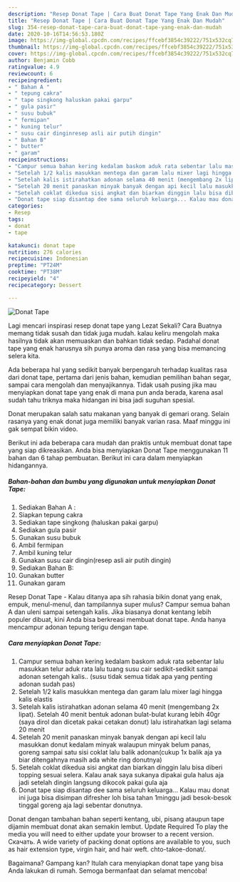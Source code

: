 ```yaml
---
description: "Resep Donat Tape | Cara Buat Donat Tape Yang Enak Dan Mudah"
title: "Resep Donat Tape | Cara Buat Donat Tape Yang Enak Dan Mudah"
slug: 354-resep-donat-tape-cara-buat-donat-tape-yang-enak-dan-mudah
date: 2020-10-16T14:56:53.180Z
image: https://img-global.cpcdn.com/recipes/ffcebf3854c39222/751x532cq70/donat-tape-foto-resep-utama.jpg
thumbnail: https://img-global.cpcdn.com/recipes/ffcebf3854c39222/751x532cq70/donat-tape-foto-resep-utama.jpg
cover: https://img-global.cpcdn.com/recipes/ffcebf3854c39222/751x532cq70/donat-tape-foto-resep-utama.jpg
author: Benjamin Cobb
ratingvalue: 4.9
reviewcount: 6
recipeingredient:
- " Bahan A "
- " tepung cakra"
- " tape singkong haluskan pakai garpu"
- " gula pasir"
- " susu bubuk"
- " fermipan"
- " kuning telur"
- " susu cair dinginresep asli air putih dingin"
- " Bahan B"
- " butter"
- " garam"
recipeinstructions:
- "Campur semua bahan kering kedalam baskom aduk rata sebentar lalu masukkan telur aduk rata lalu tuang susu cair sedikit-sedikit sampai adonan setengah kalis.. (susu tidak semua tidak apa yang penting adonan sudah pas)"
- "Setelah 1/2 kalis masukkan mentega dan garam lalu mixer lagi hingga kalis elastis"
- "Setelah kalis istirahatkan adonan selama 40 menit (mengembang 2x lipat). Setelah 40 menit bentuk adonan bulat-bulat kurang lebih 40gr (saya dirol dan dicetak pakai cetakan donut) lalu istirahatkan lagi selama 20 menit"
- "Setelah 20 menit panaskan minyak banyak dengan api kecil lalu masukkan donut kedalam minyak walaupun minyak belum panas, goreng sampai satu sisi coklat lalu balik adonan(cukup 1x balik aja ya biar ditengahnya masih ada white ring donutnya)"
- "Setelah coklat dikedua sisi angkat dan biarkan dinggin lalu bisa diberi topping sesuai selera. Kalau anak saya sukanya dipakai gula halus aja jadi setelah dingin langsung dikocok pakai gula aja"
- "Donat tape siap disantap dee sama seluruh keluarga... Kalau mau donat ini juga bisa disimpan difresher loh bisa tahan 1minggu jadi besok-besok tinggal goreng aja lagi sebentar donutnya."
categories:
- Resep
tags:
- donat
- tape

katakunci: donat tape 
nutrition: 276 calories
recipecuisine: Indonesian
preptime: "PT24M"
cooktime: "PT38M"
recipeyield: "4"
recipecategory: Dessert

---
```



![Donat Tape](https://img-global.cpcdn.com/recipes/ffcebf3854c39222/751x532cq70/donat-tape-foto-resep-utama.jpg)

Lagi mencari inspirasi resep donat tape yang Lezat Sekali? Cara Buatnya memang tidak susah dan tidak juga mudah. kalau keliru mengolah maka hasilnya tidak akan memuaskan dan bahkan tidak sedap. Padahal donat tape yang enak harusnya sih punya aroma dan rasa yang bisa memancing selera kita.

Ada beberapa hal yang sedikit banyak berpengaruh terhadap kualitas rasa dari donat tape, pertama dari jenis bahan, kemudian pemilihan bahan segar, sampai cara mengolah dan menyajikannya. Tidak usah pusing jika mau menyiapkan donat tape yang enak di mana pun anda berada, karena asal sudah tahu triknya maka hidangan ini bisa jadi suguhan spesial.

Donat merupakan salah satu makanan yang banyak di gemari orang. Selain rasanya yang enak donat juga memiliki banyak varian rasa. Maaf minggu ini gak sempat bikin video.


Berikut ini ada beberapa cara mudah dan praktis untuk membuat donat tape yang siap dikreasikan. Anda bisa menyiapkan Donat Tape menggunakan 11 bahan dan 6 tahap pembuatan. Berikut ini cara dalam menyiapkan hidangannya.

<!--inarticleads1-->

##### Bahan-bahan dan bumbu yang digunakan untuk menyiapkan Donat Tape:

1. Sediakan  Bahan A :
1. Siapkan  tepung cakra
1. Sediakan  tape singkong (haluskan pakai garpu)
1. Sediakan  gula pasir
1. Gunakan  susu bubuk
1. Ambil  fermipan
1. Ambil  kuning telur
1. Gunakan  susu cair dingin(resep asli air putih dingin)
1. Sediakan  Bahan B:
1. Gunakan  butter
1. Gunakan  garam


Resep Donat Tape - Kalau ditanya apa sih rahasia bikin donat yang enak, empuk, menul-menul, dan tampilannya super mulus? Campur semua bahan A dan uleni sampai setengah kalis. Jika biasanya donat kentang lebih populer dibuat, kini Anda bisa berkreasi membuat donat tape. Anda hanya mencampur adonan tepung terigu dengan tape. 

<!--inarticleads2-->

##### Cara menyiapkan Donat Tape:

1. Campur semua bahan kering kedalam baskom aduk rata sebentar lalu masukkan telur aduk rata lalu tuang susu cair sedikit-sedikit sampai adonan setengah kalis.. (susu tidak semua tidak apa yang penting adonan sudah pas)
1. Setelah 1/2 kalis masukkan mentega dan garam lalu mixer lagi hingga kalis elastis
1. Setelah kalis istirahatkan adonan selama 40 menit (mengembang 2x lipat). Setelah 40 menit bentuk adonan bulat-bulat kurang lebih 40gr (saya dirol dan dicetak pakai cetakan donut) lalu istirahatkan lagi selama 20 menit
1. Setelah 20 menit panaskan minyak banyak dengan api kecil lalu masukkan donut kedalam minyak walaupun minyak belum panas, goreng sampai satu sisi coklat lalu balik adonan(cukup 1x balik aja ya biar ditengahnya masih ada white ring donutnya)
1. Setelah coklat dikedua sisi angkat dan biarkan dinggin lalu bisa diberi topping sesuai selera. Kalau anak saya sukanya dipakai gula halus aja jadi setelah dingin langsung dikocok pakai gula aja
1. Donat tape siap disantap dee sama seluruh keluarga... Kalau mau donat ini juga bisa disimpan difresher loh bisa tahan 1minggu jadi besok-besok tinggal goreng aja lagi sebentar donutnya.


Donat dengan tambahan bahan seperti kentang, ubi, pisang ataupun tape dijamin membuat donat akan semakin lembut. Update Required To play the media you will need to either update your browser to a recent version. Скачать. A wide variety of packing donat options are available to you, such as hair extension type, virgin hair, and hair weft. chto-takoe-donat/. 

Bagaimana? Gampang kan? Itulah cara menyiapkan donat tape yang bisa Anda lakukan di rumah. Semoga bermanfaat dan selamat mencoba!
